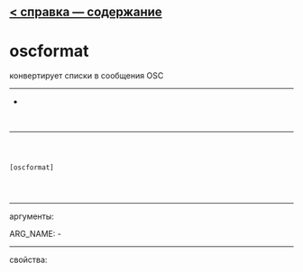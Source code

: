 [< справка — содержание](index.html)
---

# oscformat


конвертирует списки в сообщения OSC

---

-
<br>


---


```



[oscformat]


            
```

---
аргументы:

ARG_NAME: -<br>

---
свойства:


